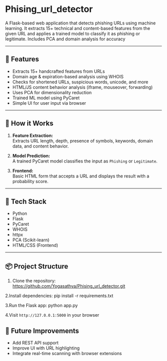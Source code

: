 # Phising_url_detector
A Flask-based web application that detects phishing URLs using machine learning. It extracts 15+ technical and content-based features from the given URL and applies a trained model to classify it as phishing or legitimate. Includes PCA and domain analysis for accuracy

---

## 🚀 Features

- Extracts 15+ handcrafted features from URLs
- Domain age & expiration-based analysis using WHOIS
- Checks for shortened URLs, suspicious words, unicode, and more
- HTML/JS content behavior analysis (iframe, mouseover, forwarding)
- Uses PCA for dimensionality reduction
- Trained ML model using PyCaret
- Simple UI for user input via browser

---

## 🧠 How it Works

1. **Feature Extraction:**  
   Extracts URL length, depth, presence of symbols, keywords, domain data, and content behavior.

2. **Model Prediction:**  
   A trained PyCaret model classifies the input as `Phishing` or `Legitimate`.

3. **Frontend:**  
   Basic HTML form that accepts a URL and displays the result with a probability score.

---

## 🧰 Tech Stack

- Python
- Flask
- PyCaret
- WHOIS
- httpx
- PCA (Scikit-learn)
- HTML/CSS (Frontend)

---

## 📦 Project Structure

1. Clone the repository:
https://github.com/Yogasathya/Phising_url_detector.git


2.Install dependencies:
pip install -r requirements.txt


3.Run the Flask app:
python app.py


4.Visit `http://127.0.0.1:5000` in your browser


## 🧪 Future Improvements

- Add REST API support
- Improve UI with URL highlighting
- Integrate real-time scanning with browser extensions


